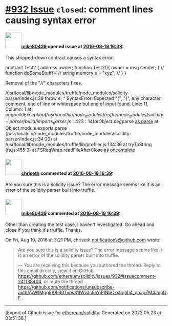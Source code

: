 # [\#932 Issue](https://github.com/ethereum/solidity/issues/932) `closed`: comment lines causing syntax error

#### <img src="https://avatars.githubusercontent.com/u/363650?v=4" width="50">[mike80439](https://github.com/mike80439) opened issue at [2016-08-19 16:39](https://github.com/ethereum/solidity/issues/932):

This stripped-down contract causes a syntax error:

contract Test2 {
  address owner;
  function Test2(){
    owner = msg.sender;
  }
//  function doSomeStuff(){
//    string memory s = "xyz";
//  }
}

Removal of the "//" characters fixes.

/usr/local/lib/node_modules/truffle/node_modules/solidity-parser/index.js:39
      throw e;
      ^
SyntaxError: Expected "{", "}", any character, comment, end of line or whitespace but end of input found. Line: 11, Column: 1
    at peg$buildException (/usr/local/lib/node_modules/truffle/node_modules/solidity-parser/build/imports_parser.js:423:14)
    at Object.peg$parse [as parse](/usr/local/lib/node_modules/truffle/node_modules/solidity-parser/build/imports_parser.js:3349:13)
    at Object.module.exports.parse (/usr/local/lib/node_modules/truffle/node_modules/solidity-parser/index.js:34:23)
    at /usr/local/lib/node_modules/truffle/lib/profiler.js:134:36
    at tryToString (fs.js:455:3)
    at FSReqWrap.readFileAfterClose [as oncomplete](fs.js:442:12)


#### <img src="https://avatars.githubusercontent.com/u/9073706?v=4" width="50">[chriseth](https://github.com/chriseth) commented at [2016-08-19 16:39](https://github.com/ethereum/solidity/issues/932#issuecomment-241138404):

Are you sure this is a solidity issue? The error message seems like it is an error of the solidity parser built into truffle.

#### <img src="https://avatars.githubusercontent.com/u/363650?v=4" width="50">[mike80439](https://github.com/mike80439) commented at [2016-08-19 16:39](https://github.com/ethereum/solidity/issues/932#issuecomment-241197476):

Other than creating the test case, I haven't investigated. Go ahead and
close if you think it's truffle. Thanks.

On Fri, Aug 19, 2016 at 3:21 PM, chriseth notifications@github.com wrote:

> Are you sure this is a solidity issue? The error message seems like it is
> an error of the solidity parser built into truffle.
> 
> —
> You are receiving this because you authored the thread.
> Reply to this email directly, view it on GitHub
> https://github.com/ethereum/solidity/issues/932#issuecomment-241138404,
> or mute the thread
> https://github.com/notifications/unsubscribe-auth/AAWMgg5A8iR0TvosS1IWvJc5hYiPINbCks5qhh4_gaJpZM4JopUF
> .


-------------------------------------------------------------------------------



[Export of Github issue for [ethereum/solidity](https://github.com/ethereum/solidity). Generated on 2022.05.23 at 03:51:38.]
